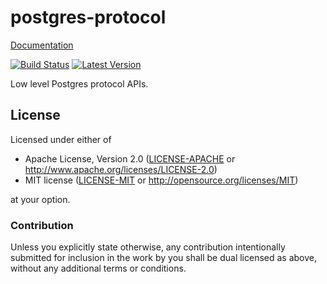 # postgres-protocol

[Documentation](https://docs.rs/postgres-protocol/0.2.0/postgres_protocol)

[![Build Status](https://travis-ci.org/sfackler/rust-postgres-protocol.png?branch=master)](https://travis-ci.org/sfackler/rust-postgres-protocol) [![Latest Version](https://img.shields.io/crates/v/postgres-protocol.svg)](https://crates.io/crates/postgres-protocol)

Low level Postgres protocol APIs.

## License

Licensed under either of
 * Apache License, Version 2.0 ([LICENSE-APACHE](LICENSE-APACHE) or http://www.apache.org/licenses/LICENSE-2.0)
 * MIT license ([LICENSE-MIT](LICENSE-MIT) or http://opensource.org/licenses/MIT)

at your option.

### Contribution

Unless you explicitly state otherwise, any contribution intentionally submitted
for inclusion in the work by you shall be dual licensed as above, without any
additional terms or conditions.

